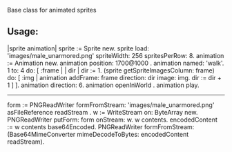 Base class for animated sprites

Usage: 
-----------------------

|sprite animation|
sprite := Sprite new.
sprite load: 'images/male_unarmored.png' spriteWidth: 256 spritesPerRow: 8.
animation := Animation new.
animation position: 1700@1000	.
animation named: 'walk'.
1 to: 4 do: [ :frame | 
	| dir |
	dir := 1.
	(sprite getSpriteImagesColumn: frame)
		do: [ :img | 
			animation addFrame: frame direction: dir image: img.
			dir := dir + 1 ] ].
animation direction: 6.
animation openInWorld .
animation play.		

----------------------			
form := PNGReadWriter formFromStream: 'images/male_unarmored.png' asFileReference  readStream .
w := WriteStream on: ByteArray new.
PNGReadWriter putForm: form onStream: w.
w contents.
encodedContent := w contents base64Encoded.
PNGReadWriter formFromStream: (Base64MimeConverter mimeDecodeToBytes: encodedContent readStream).